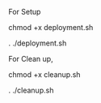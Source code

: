 For Setup


chmod +x deployment.sh


. ./deployment.sh


For Clean up,


chmod +x cleanup.sh


. ./cleanup.sh


